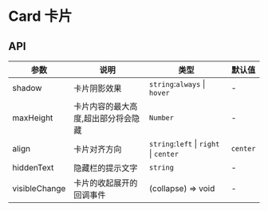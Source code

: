 # Card 卡片

<ClientOnly>
  <xo-card/>
</ClientOnly>

## API
|参数|说明|类型|默认值|
|---|---|---|---|
|shadow|卡片阴影效果|`string`:`always` \| `hover`|-|
|maxHeight|卡片内容的最大高度,超出部分将会隐藏|`Number`|-|
|align|卡片对齐方向|`string`:`left` \| `right` \| `center`|`center`|
|hiddenText|隐藏栏的提示文字|`string`|-|
|visibleChange|卡片的收起展开的回调事件|(collapse) => void|-|